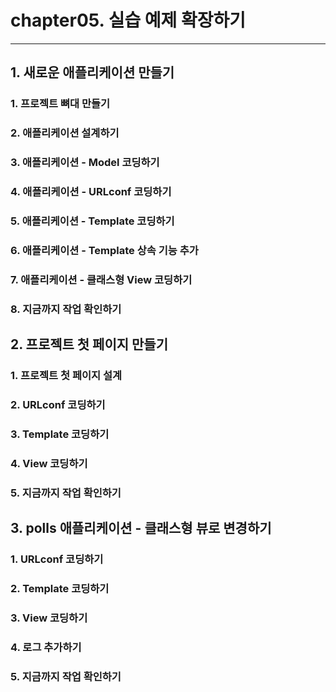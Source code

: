 # chapter05. 실습 예제 확장하기
---

## 1. 새로운 애플리케이션 만들기 

### 1. 프로젝트 뼈대 만들기 
### 2. 애플리케이션 설계하기 
### 3. 애플리케이션 - Model 코딩하기 
### 4. 애플리케이션 - URLconf 코딩하기 
### 5. 애플리케이션 - Template 코딩하기 
### 6. 애플리케이션 - Template 상속 기능 추가 
### 7. 애플리케이션 - 클래스형 View 코딩하기 
### 8. 지금까지 작업 확인하기 

## 2. 프로젝트 첫 페이지 만들기 

### 1. 프로젝트 첫 페이지 설계 
### 2. URLconf 코딩하기 
### 3. Template 코딩하기 
### 4. View 코딩하기 
### 5. 지금까지 작업 확인하기 

## 3. polls 애플리케이션 - 클래스형 뷰로 변경하기 

### 1. URLconf 코딩하기 
### 2. Template 코딩하기 
### 3. View 코딩하기 
### 4. 로그 추가하기 
### 5. 지금까지 작업 확인하기 

